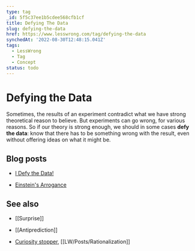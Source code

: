 ```yaml
---
type: tag
_id: 5f5c37ee1b5cdee568cfb1cf
title: Defying The Data
slug: defying-the-data
href: https://www.lesswrong.com/tag/defying-the-data
synchedAt: '2022-08-30T12:48:15.041Z'
tags:
  - LessWrong
  - Tag
  - Concept
status: todo
---
```


# Defying the Data

Sometimes, the results of an experiment contradict what we have strong theoretical reason to believe. But experiments can go wrong, for various reasons. So if our theory is strong enough, we should in some cases **defy the data**: know that there has to be something wrong with the result, even without offering ideas on what it might be.

Blog posts
----------

* [I Defy the Data!](http://lesswrong.com/lw/ig/i_defy_the_data/)

* [Einstein's Arrogance](http://lesswrong.com/lw/jo/einsteins_arrogance/)

See also
--------

* [[Surprise]]

* [[Antiprediction]]

* [Curiosity stopper](https://wiki.lesswrong.com/wiki/Curiosity_stopper), [[LW/Posts/Rationalization]]
